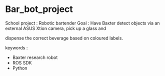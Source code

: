# Bar_bot_project

School project : Robotic bartender
Goal : Have Baxter detect objects via an external ASUS Xtion camera, pick up a glass and

dispense the correct beverage based on coloured labels.

keywords : 
* Baxter research robot
* ROS SDK  
* Python
